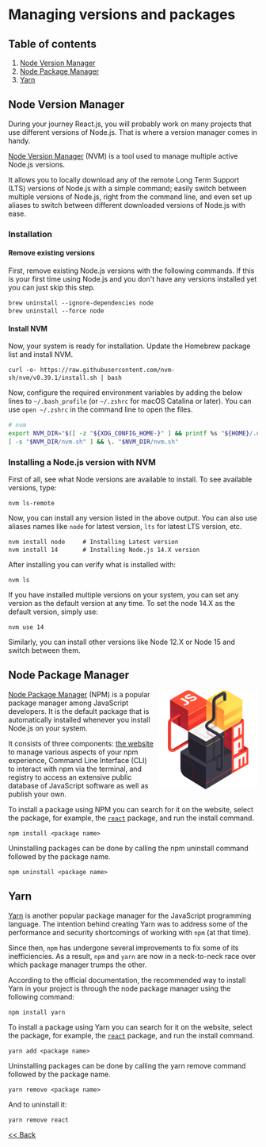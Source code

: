 # Managing versions and packages

## Table of contents
1. [Node Version Manager](#node-version-manager)
2. [Node Package Manager](#node-package-manager)
3. [Yarn](#yarn)

## Node Version Manager

During your journey React.js, you will probably work on many projects that use different versions of Node.js. That is where a version manager comes in handy.

[Node Version Manager](https://github.com/nvm-sh/nvm) (NVM) is a tool used to manage multiple active Node.js versions.

It allows you to locally download any of the remote Long Term Support (LTS) versions of Node.js with a simple command; easily switch between multiple versions of Node.js, right from the command line, and even set up aliases to switch between different downloaded versions of Node.js with ease.

### Installation

#### Remove existing versions
First, remove existing Node.js versions with the following commands. If this is your first time using Node.js and you don't have any versions installed yet you can just skip this step.

```
brew uninstall --ignore-dependencies node 
brew uninstall --force node 
```

#### Install NVM

Now, your system is ready for installation. Update the Homebrew package list and install NVM.

```
curl -o- https://raw.githubusercontent.com/nvm-sh/nvm/v0.39.1/install.sh | bash
```

Now, configure the required environment variables by adding the below lines to `~/.bash_profile` (or `~/.zshrc` for macOS Catalina or later). You can use `open ~/.zshrc` in the command line to open the files.

```bash
# nvm
export NVM_DIR="$([ -z "${XDG_CONFIG_HOME-}" ] && printf %s "${HOME}/.nvm" || printf %s "${XDG_CONFIG_HOME}/nvm")"
[ -s "$NVM_DIR/nvm.sh" ] && \. "$NVM_DIR/nvm.sh" 
```

### Installing a Node.js version with NVM

First of all, see what Node versions are available to install. To see available versions, type:

```
nvm ls-remote
```

Now, you can install any version listed in the above output. You can also use aliases names like `node` for latest version, `lts` for latest LTS version, etc.

```
nvm install node     # Installing Latest version 
nvm install 14       # Installing Node.js 14.X version 
```

After installing you can verify what is installed with:

```
nvm ls 
```

If you have installed multiple versions on your system, you can set any version as the default version at any time. To set the node 14.X as the default version, simply use:

```
nvm use 14
```

Similarly, you can install other versions like Node 12.X or Node 15 and switch between them.

## Node Package Manager

<img src="assets/npm.png" align="right" style="width: 200px; margin-left: 10px;"/>

[Node Package Manager](https://www.npmjs.com/) (NPM) is a popular package manager among JavaScript developers. It is the default package that is automatically installed whenever you install Node.js on your system.

It consists of three components: [the website](https://www.npmjs.com/) to manage various aspects of your npm experience, Command Line Interface (CLI) to interact with npm via the terminal, and registry to access an extensive public database of JavaScript software as well as publish your own. 

To install a package using NPM you can search for it on the website, select the package, for example, the [`react`](https://www.npmjs.com/package/react) package, and run the install command.

```
npm install <package name>
```

Uninstalling packages can be done by calling the npm uninstall command followed by the package name.

```
npm uninstall <package name>
```

## Yarn

[Yarn](https://classic.yarnpkg.com/en/) is another popular package manager for the JavaScript programming language. The intention behind creating Yarn was to address some of the performance and security shortcomings of working with `npm` (at that time).

Since then, `npm` has undergone several improvements to fix some of its inefficiencies. As a result, `npm` and `yarn` are now in a neck-to-neck race over which package manager trumps the other.

According to the official documentation, the recommended way to install Yarn in your project is through the node package manager using the following command:

```
npm install yarn
```

To install a package using Yarn you can search for it on the website, select the package, for example, the [`react`](https://classic.yarnpkg.com/en/package/react) package, and run the install command.

```
yarn add <package name>
```

Uninstalling packages can be done by calling the yarn remove command followed by the package name.

```
yarn remove <package name>
```

And to uninstall it:
```
yarn remove react
```

[<< Back](/README.md)